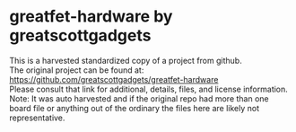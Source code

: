 
# greatfet-hardware by greatscottgadgets  
This is a harvested standardized copy of a project from github.  
The original project can be found at:  
https://github.com/greatscottgadgets/greatfet-hardware  
Please consult that link for additional, details, files, and license information.  
Note: It was auto harvested and if the original repo had more than one board file or anything out of the ordinary the files here are likely not representative.  
    